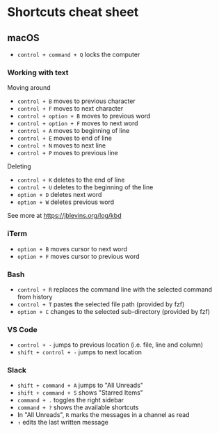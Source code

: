 # Shortcuts cheat sheet

## macOS

- `control + command + Q` locks the computer

### Working with text

Moving around

- `control + B` moves to previous character
- `control + F` moves to next character
- `control + option + B` moves to previous word
- `control + option + F` moves to next word
- `control + A` moves to beginning of line
- `control + E` moves to end of line
- `control + N` moves to next line
- `control + P` moves to previous line

Deleting

- `control + K` deletes to the end of line
- `control + U` deletes to the beginning of the line
- `option + D` deletes next word
- `option + W` deletes previous word

See more at https://jblevins.org/log/kbd

### iTerm

- `option + B` moves cursor to next word
- `option + F` moves cursor to previous word

### Bash

- `control + R` replaces the command line with the selected command from history
- `control + T` pastes the selected file path (provided by fzf)
- `option + C` changes to the selected sub-directory (provided by fzf)

### VS Code

- `control + -` jumps to previous location (i.e. file, line and column)
- `shift + control + -` jumps to next location

### Slack

- `shift + command + A` jumps to "All Unreads"
- `shift + command + S` shows "Starred Items"
- `command + .` toggles the right sidebar
- `command + ?` shows the available shortcuts
- In "All Unreads", `R` marks the messages in a channel as read
- `↑` edits the last written message
